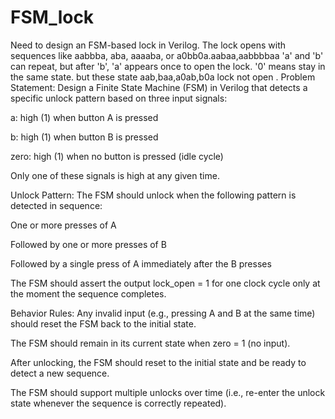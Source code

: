 # FSM_lock
Need to design an FSM-based lock in Verilog. The lock opens with sequences like aabbba, aba, aaaaba, or a0bb0a.aabaa,aabbbbaa 'a' and 'b' can repeat, but after 'b', 'a' appears once to open the lock. '0' means stay in the same state. but these state aab,baa,a0ab,b0a lock not open .
Problem Statement:
Design a Finite State Machine (FSM) in Verilog that detects a specific unlock pattern based on three input signals:

a: high (1) when button A is pressed

b: high (1) when button B is pressed

zero: high (1) when no button is pressed (idle cycle)

Only one of these signals is high at any given time.

Unlock Pattern:
The FSM should unlock when the following pattern is detected in sequence:

One or more presses of A

Followed by one or more presses of B

Followed by a single press of A immediately after the B presses

The FSM should assert the output lock_open = 1 for one clock cycle only at the moment the sequence completes.

Behavior Rules:
Any invalid input (e.g., pressing A and B at the same time) should reset the FSM back to the initial state.

The FSM should remain in its current state when zero = 1 (no input).

After unlocking, the FSM should reset to the initial state and be ready to detect a new sequence.

The FSM should support multiple unlocks over time (i.e., re-enter the unlock state whenever the sequence is correctly repeated).
